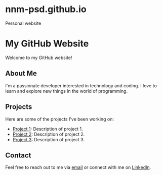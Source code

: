 # nnm-psd.github.io
Personal website

# My GitHub Website

Welcome to my GitHub website!

## About Me

I'm a passionate developer interested in technology and coding. I love to learn and explore new things in the world of programming.

## Projects

Here are some of the projects I've been working on:

- [Project 1](link-to-project-1): Description of project 1.
- [Project 2](link-to-project-2): Description of project 2.
- [Project 3](link-to-project-3): Description of project 3.

## Contact

Feel free to reach out to me via [email](mailto:minhnn238@email.com) or connect with me on [LinkedIn](https://www.linkedin.com/in/minhnn238).

